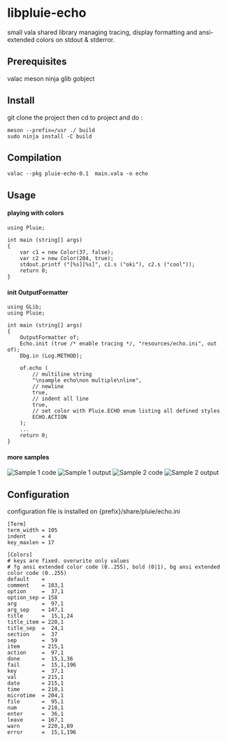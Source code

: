 # libpluie-echo

small vala shared library managing tracing, display formatting and ansi-extended colors on stdout & stderror.


## Prerequisites

valac meson ninja glib gobject


## Install

git clone the project then cd to project and do :

```
meson --prefix=/usr ./ build
sudo ninja install -C build
```

## Compilation

```
valac --pkg pluie-echo-0.1  main.vala -o echo
```

## Usage

#### playing with colors
```
using Pluie;

int main (string[] args)
{
    var c1 = new Color(37, false);
    var c2 = new Color(204, true);
    stdout.printf ("[%s][%s]", c1.s ("oki"), c2.s ("cool"));
    return 0;
}
```

#### init OutputFormatter
```
using GLib;
using Pluie;

int main (string[] args)
{
    OutputFormatter of;  
    Echo.init (true /* enable tracing */, "resources/echo.ini", out of);
    Dbg.in (Log.METHOD);
    
    of.echo (
        // multiline string
        "\nsample echo\non multiple\nline", 
        // newline
        true,
        // indent all line
        true,
        // set color with Pluie.ECHO enum listing all defined styles
        ECHO.ACTION
    );
    ...
    return 0;
}
```

#### more samples

![Sample 1 code](https://www.meta-tech.academy/img/libpluie-echo_sample_code1.png)
![Sample 1 output](https://www.meta-tech.academy/img/libpluie-echo_sample1.png)
![Sample 2 code](https://www.meta-tech.academy/img/libpluie-echo_sample_code2.png)
![Sample 2 output](https://www.meta-tech.academy/img/libpluie-echo_sample2.png)


## Configuration

configuration file is installed on {prefix}/share/pluie/echo.ini

```
[Term]
term_width = 105
indent     = 4
key_maxlen = 17

[Colors]
# keys are fixed. overwrite only values
# fg ansi extended color code (0..255), bold (0|1), bg ansi extended color code (0..255)
default    =
comment    = 103,1
option     =  37,1
option_sep = 158
arg        =  97,1
arg_sep    = 147,1
title      =  15,1,24
title_item = 220,1
title_sep  =  24,1
section    =  37
sep        =  59
item       = 215,1
action     =  97,1
done       =  15,1,36
fail       =  15,1,196
key        =  37,1
val        = 215,1
date       = 215,1
time       = 210,1
microtime  = 204,1
file       =  95,1
num        = 218,1
enter      =  36,1
leave      = 167,1
warn       = 220,1,89
error      =  15,1,196
```
